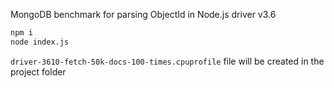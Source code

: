 MongoDB benchmark for parsing ObjectId in Node.js driver v3.6

```sh
npm i
node index.js
```

`driver-3610-fetch-50k-docs-100-times.cpuprofile` file will be created in the project folder
